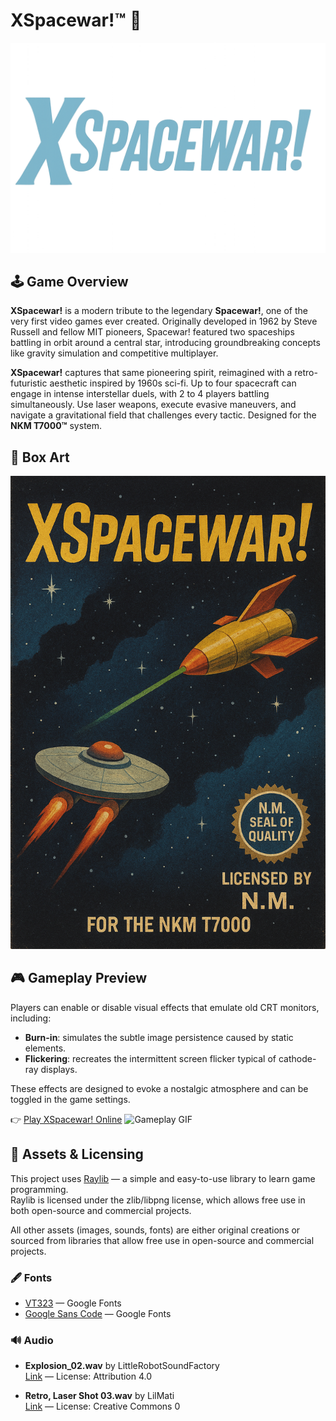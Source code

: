 # XSpacewar!™ 🚀
![Title](assets/logo.png)


## 🕹️ Game Overview
**XSpacewar!** is a modern tribute to the legendary **Spacewar!**, one of the very first video games ever created. Originally developed in 1962 by Steve Russell and fellow MIT pioneers, Spacewar! featured two spaceships battling in orbit around a central star, introducing groundbreaking concepts like gravity simulation and competitive multiplayer.

**XSpacewar!** captures that same pioneering spirit, reimagined with a retro-futuristic aesthetic inspired by 1960s sci-fi. Up to four spacecraft can engage in intense interstellar duels, with 2 to 4 players battling simultaneously. Use laser weapons, execute evasive maneuvers, and navigate a gravitational field that challenges every tactic. Designed for the **NKM T7000™** system.


## 🎨 Box Art
![Box Art](assets/box.png)


## 🎮 Gameplay Preview

Players can enable or disable visual effects that emulate old CRT monitors, including:

- **Burn-in**: simulates the subtle image persistence caused by static elements.
- **Flickering**: recreates the intermittent screen flicker typical of cathode-ray displays.

These effects are designed to evoke a nostalgic atmosphere and can be toggled in the game settings.

👉 [Play XSpacewar! Online](https://nikmaffi.github.io/xspacewar/xspacewar.html)
![Gameplay GIF](assets/gameplay.gif)  


## 📁 Assets & Licensing

This project uses [Raylib](https://www.raylib.com/) — a simple and easy-to-use library to learn game programming.  
Raylib is licensed under the zlib/libpng license, which allows free use in both open-source and commercial projects.

All other assets (images, sounds, fonts) are either original creations or sourced from libraries that allow free use in open-source and commercial projects.

### 🖋️ Fonts
- [VT323](https://fonts.google.com/specimen/VT323?query=vt323) — Google Fonts  
- [Google Sans Code](https://fonts.google.com/specimen/Google+Sans+Code?query=sans+code) — Google Fonts  

### 🔊 Audio
- **Explosion_02.wav** by LittleRobotSoundFactory  
  [Link](https://freesound.org/s/270306/) — License: Attribution 4.0  

- **Retro, Laser Shot 03.wav** by LilMati  
  [Link](https://freesound.org/s/414885/) — License: Creative Commons 0